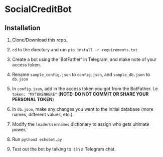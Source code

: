 # SocialCreditBot

## Installation
1. Clone/Download this repo.

2. `cd` to the directory and run `pip install -r requirements.txt`

3. Create a bot using the 'BotFather' in Telegram, and make note of your access token.

4. Rename `sample_config.json` to `config.json`, and `sample_db.json` to `db.json`

5. In `config.json`, add in the access token you got from the BotFather. I.e `token: "MYTOKENHERE"` (**NOTE: DO NOT COMMIT OR SHARE YOUR PERSONAL TOKEN**)

6. In `db.json`, make any changes you want to the initial database (more names, different values, etc.).

7. Modify the `leaderUsernames` dictionary to assign who gets ultimate power.

8. Run `python3 echobot.py`

9. Test out the bot by talking to it in a Telegram chat.
